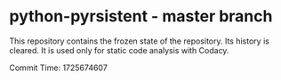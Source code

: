 # python-pyrsistent - master branch

This repository contains the frozen state of the repository.
Its history is cleared. It is used only for static code
analysis with Codacy.

Commit Time: 1725674607